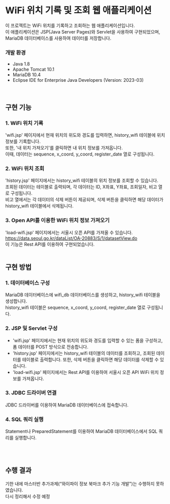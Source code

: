 # WiFi 위치 기록 및 조회 웹 애플리케이션
이 프로젝트는 WiFi 위치를 기록하고 조회하는 웹 애플리케이션입니다.   
이 애플리케이션은 JSP(Java Server Pages)와 Servlet을 사용하여 구현되었으며, MariaDB 데이터베이스를 사용하여 데이터를 저장합니다.  


### 개발 환경
* Java 1.8
* Apache Tomcat 10.1
* MariaDB 10.4
* Eclipse IDE for Enterprise Java Developers (Version: 2023-03)  
<br/>

## 구현 기능
### 1. WiFi 위치 기록
'wifi.jsp' 페이지에서 현재 위치의 위도와 경도를 입력하면, history_wifi 테이블에 위치 정보를 기록합니다.  
또한, '내 위치 가져오기'를 클릭하면 내 위치 정보를 가져옵니다.   
이때, 데이터는 sequence, x_coord, y_coord, register_date 열로 구성됩니다.

### 2. WiFi 위치 조회
'history.jsp' 페이지에서는 history_wifi 테이블의 위치 정보를 조회할 수 있습니다.  
조회된 데이터는 테이블로 출력되며, 각 데이터는 ID, X좌표, Y좌표, 조회일자, 비고 열로 구성됩니다.  
비고 열에서는 각 데이터의 삭제 버튼이 제공되며, 삭제 버튼을 클릭하면 해당 데이터가 history_wifi 테이블에서 삭제됩니다.

### 3. Open API를 이용한 WiFi 위치 정보 가져오기
'load-wifi.jsp' 페이지에서는 서울시 오픈 API를 가져올 수 있습니다.  
https://data.seoul.go.kr/dataList/OA-20883/S/1/datasetView.do  
이 기능은 Rest API를 이용하여 구현되었습니다.
<br/><br/>
## 구현 방법
### 1. 데이터베이스 구성
MariaDB 데이터베이스에 wifi_db 데이터베이스를 생성하고, history_wifi 테이블을 생성합니다.  
history_wifi 테이블은 sequence, x_coord, y_coord, register_date 열로 구성됩니다. 

### 2. JSP 및 Servlet 구성
* 'wifi.jsp' 페이지에서는 현재 위치의 위도와 경도를 입력할 수 있는 폼을 구성하고, 폼 데이터를 POST 방식으로 전송합니다.
* 'history.jsp' 페이지에서는 history_wifi 테이블의 데이터를 조회하고, 조회된 데이터를 테이블로 출력합니다. 또한, 삭제 버튼을 클릭하면 해당 데이터를 삭제할 수 있습니다.
* 'load-wifi.jsp' 페이지에서는 Rest API를 이용하여 서울시 오픈 API WiFi 위치 정보를 가져옵니다.

### 3. JDBC 드라이버 연결
JDBC 드라이버를 이용하여 MariaDB 데이터베이스에 접속합니다.

### 4. SQL 쿼리 실행
Statement나 PreparedStatement를 이용하여 MariaDB 데이터베이스에서 SQL 쿼리를 실행합니다.

<br/><br/>
## 수행 결과
기한 내에 마스터반 추가과제(“와이파이 정보 북마크 추가 기능 개발")는 수행하지 못하였습니다.  
다시 정리해서 수정 예정
